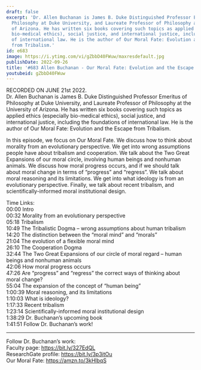 ```yaml
---
draft: false
excerpt: 'Dr. Allen Buchanan is James B. Duke Distinguished Professor Emeritus of
  Philosophy at Duke University, and Laureate Professor of Philosophy at the University
  of Arizona. He has written six books covering such topics as applied ethics (especially
  bio-medical ethics), social justice, and international justice, including the foundations
  of international law. He is the author of Our Moral Fate: Evolution and the Escape
  from Tribalism.'
id: e683
image: https://i.ytimg.com/vi/gZbbD40FWuw/maxresdefault.jpg
publishDate: 2022-09-26
title: '#683 Allen Buchanan - Our Moral Fate: Evolution and the Escape from Tribalism'
youtubeid: gZbbD40FWuw
---
```

RECORDED ON JUNE 21st 2022.  
Dr. Allen Buchanan is James B. Duke Distinguished Professor Emeritus of Philosophy at Duke University, and Laureate Professor of Philosophy at the University of Arizona. He has written six books covering such topics as applied ethics (especially bio-medical ethics), social justice, and international justice, including the foundations of international law. He is the author of Our Moral Fate: Evolution and the Escape from Tribalism.

In this episode, we focus on Our Moral Fate.  We discuss how to think about morality from an evolutionary perspective. We get into wrong assumptions people have about tribalism and cooperation. We talk about the Two Great Expansions of our moral circle, involving human beings and nonhuman animals. We discuss how moral progress occurs, and if we should talk about moral change in terms of “progress” and “regress”. We talk about moral reasoning and its limitations. We get into what ideology is from an evolutionary perspective. Finally, we talk about recent tribalism, and scientifically-informed moral institutional design.

Time Links:  
00:00 Intro  
00:32  Morality from an evolutionary perspective  
05:18  Tribalism  
10:49  The Tribalistic Dogma – wrong assumptions about human tribalism  
14:20  The distinction between the “moral mind” and “morals”  
21:04  The evolution of a flexible moral mind  
26:10  The Cooperation Dogma  
32:44  The Two Great Expansions of our circle of moral regard – human beings and nonhuman animals  
42:06  How moral progress occurs  
47:26  Are “progress” and “regress” the correct ways of thinking about moral change?  
55:04  The expansion of the concept of “human being”  
1:00:39  Moral reasoning, and its limitations  
1:10:03  What is ideology?  
1:17:33  Recent tribalism  
1:23:14  Scientifically-informed moral institutional design  
1:38:29  Dr. Buchanan’s upcoming book  
1:41:51  Follow Dr. Buchanan’s work!

---

Follow Dr. Buchanan’s work:  
Faculty page: https://bit.ly/327EdQL  
ResearchGate profile: https://bit.ly/3p3itOu  
Our Moral Fate: https://amzn.to/3kHlbqS
